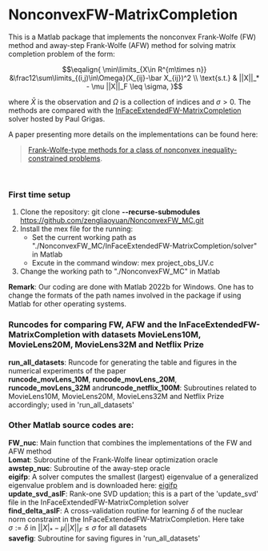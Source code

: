 # NonconvexFW-MatrixCompletion

This is a Matlab package that implements the nonconvex Frank-Wolfe (FW) method and away-step Frank-Wolfe (AFW) method for solving matrix completion problem of the form:

$$\eqalign{
\min\limits_{X\in R^{m\times n}} &\frac12\sum\limits_{(i,j)\in\Omega}(X_{ij}-\bar X_{ij})^2 \\
\text{s.t.} & ||X||_* - \mu ||X||_F \leq \sigma,
}$$

where $\bar X$ is the observation and $\Omega$ is a collection of indices and $\sigma > 0$. The methods are compared with the [InFaceExtendedFW-MatrixCompletion](https://github.com/paulgrigas/InFaceExtendedFW-MatrixCompletion) solver hosted by Paul Grigas. 

A paper presenting more details on the implementations can be found here: 
> [Frank-Wolfe-type methods for a class of nonconvex inequality-constrained problems](https://arxiv.org/pdf/2112.14404.pdf).

<br />

### First time setup

1. Clone the repository: git clone **--recurse-submodules** https://github.com/zengliaoyuan/NonconvexFW_MC.git
2. Install the mex file for the running: 
      - Set the current working path as "./NonconvexFW_MC/InFaceExtendedFW-MatrixCompletion/solver" in Matlab
      - Excute in the command window: mex project_obs_UV.c
3. Change the working path to "./NonconvexFW_MC" in Matlab


**Remark**: Our coding are done with Matlab 2022b for Windows. One has to change the formats of the path names involved in the package if using Matlab for other operating systems.


### Runcodes for comparing FW, AFW and the InFaceExtendedFW-MatrixCompletion with datasets MovieLens10M, MovieLens20M, MovieLens32M and Netflix Prize


**run_all_datasets**: Runcode for generating the table and figures in the numerical experiments of the paper<br />
**runcode_movLens_10M**, **runcode_movLens_20M**, **runcode_movLens_32M** and**runcode_netflix_100M**: Subroutines related to MovieLens10M,  MovieLens20M, MovieLens32M and Netflix Prize accordingly; used in 'run_all_datasets'

 




### Other Matlab source codes are:


**FW_nuc**: Main function that combines the implementations of the FW and AFW method<br />
**Lomat**: Subroutine of the Frank-Wolfe linear optimization oracle<br />
**awstep_nuc**: Subroutine of the away-step oracle<br />
**eigifp**: A solver computes the smallest (largest) eigenvalue of a generalized eigenvalue problem and is downloaded here: [eigifp](https://www.ms.uky.edu/~qye/software.html) <br />
**update_svd_asIF**: Rank-one SVD updation; this is a part of the 'update_svd' file in the InFaceExtendedFW-MatrixCompletion solver<br />
**find_delta_asIF**: A cross-validation routine for learning $\delta$ of the nuclear norm constraint in the InFaceExtendedFW-MatrixCompletion. Here take $\sigma:=\delta$ in $||X|_*-\mu||X||_F\leq \sigma$ for all datasets<br />
**savefig**: Subroutine for saving figures in 'run_all_datasets'

